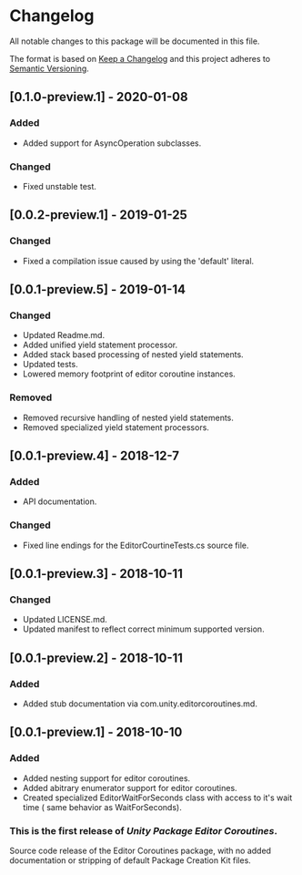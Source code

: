 # Changelog
All notable changes to this package will be documented in this file.

The format is based on [Keep a Changelog](http://keepachangelog.com/en/1.0.0/)
and this project adheres to [Semantic Versioning](http://semver.org/spec/v2.0.0.html).
## [0.1.0-preview.1] - 2020-01-08
### Added
 - Added support for AsyncOperation subclasses.
### Changed
 - Fixed unstable test.

## [0.0.2-preview.1] - 2019-01-25
### Changed
 - Fixed a compilation issue caused by using the 'default' literal.

## [0.0.1-preview.5] - 2019-01-14
### Changed
 - Updated Readme.md.
 - Added unified yield statement processor.
 - Added stack based processing of nested yield statements.
 - Updated tests.
 - Lowered memory footprint of editor coroutine instances.

### Removed
 - Removed recursive handling of nested yield statements.
 - Removed specialized yield statement processors.

## [0.0.1-preview.4] - 2018-12-7
### Added
 - API documentation.

### Changed
 - Fixed line endings for the EditorCourtineTests.cs source file.

## [0.0.1-preview.3] - 2018-10-11
### Changed
 - Updated LICENSE.md.
 - Updated manifest to reflect correct minimum supported version.

## [0.0.1-preview.2] - 2018-10-11
### Added 
 - Added stub documentation via com.unity.editorcoroutines.md.

## [0.0.1-preview.1] - 2018-10-10
### Added
 - Added nesting support for editor coroutines.
 - Added abitrary enumerator support for editor coroutines.
 - Created specialized EditorWaitForSeconds class with access to it's wait time ( same behavior as WaitForSeconds).


### This is the first release of *Unity Package Editor Coroutines*.
 Source code release of the Editor Coroutines package, with no added documentation or stripping of default Package Creation Kit files.

